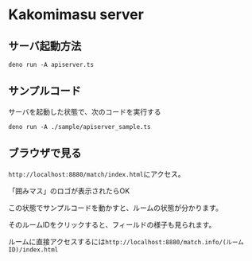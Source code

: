 # Kakomimasu server

## サーバ起動方法
```
deno run -A apiserver.ts
```

## サンプルコード
サーバを起動した状態で、次のコードを実行する
```
deno run -A ./sample/apiserver_sample.ts
```

## ブラウザで見る
`http://localhost:8880/match/index.html`にアクセス。

「囲みマス」のロゴが表示されたらOK

この状態でサンプルコードを動かすと、ルームの状態が分かります。

そのルームIDをクリックすると、フィールドの様子も見られます。

ルームに直接アクセスするには`http://localhost:8880/match.info/(ルームID)/index.html`
